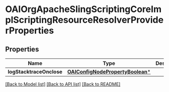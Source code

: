 # OAIOrgApacheSlingScriptingCoreImplScriptingResourceResolverProviderProperties

## Properties
Name | Type | Description | Notes
------------ | ------------- | ------------- | -------------
**logStacktraceOnclose** | [**OAIConfigNodePropertyBoolean***](OAIConfigNodePropertyBoolean.md) |  | [optional] 

[[Back to Model list]](../README.md#documentation-for-models) [[Back to API list]](../README.md#documentation-for-api-endpoints) [[Back to README]](../README.md)


